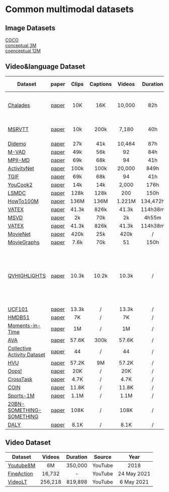 # Common multimodal datasets

## Image Datasets
[COCO](https://cocodataset.org/#home)\
[conceptual 3M](https://ai.google.com/research/ConceptualCaptions/)\
[coenceptual 12M](https://github.com/google-research-datasets/conceptual-12m)

## Video&language  Dataset
|Dataset |paper| Clips |Captions |Videos |Duration | Source| Year |  Description| collection method|
|-----|:-----:|:-----:|:-----:|:-----:|:--------:|:---:|:-------:|:-------:|:-------:|
|[Chalades](https://prior.allenai.org/projects/charades) | [paper](https://openreview.net/forum?id=rJW3ItWubH)|10K | 16K |10,000 | 82h|daily household videos|2016| action recoginition & captioning| AMT|\
|[MSRVTT](https://www.microsoft.com/en-us/research/publication/msr-vtt-a-large-video-description-dataset-for-bridging-video-and-language/) |[paper](https://www.microsoft.com/en-us/research/wp-content/uploads/2016/06/cvpr16.msr-vtt.tmei_-1.pdf) |  10k| 200k| 7,180| 40h| web-crawed videos with 257 queries |2016| retreival and captioning | AMT|\
|[Didemo](https://github.com/LisaAnne/LocalizingMoments)| [paper](https://arxiv.org/pdf/1708.01641.pdf) | 27k| 41k| 10,464| 87h| Flickr| 2017| |\
|[M-VAD](https://github.com/aimagelab/mvad-names-dataset) | [paper](https://arxiv.org/pdf/1503.01070.pdf) |49k| 56k| 92| 84h| Movies| 2015| |\
| [MPII-MD](https://www.mpi-inf.mpg.de/departments/computer-vision-and-machine-learning/research/vision-and-language/mpii-movie-description-dataset) | [paper](https://www.cv-foundation.org/openaccess/content_cvpr_2015/papers/Rohrbach_A_Dataset_for_2015_CVPR_paper.pdf)| 69k| 68k| 94| 41h| Movies| 2015| |\
|[ActivityNet](http://activity-net.org/)| [paper](https://www.cv-foundation.org/openaccess/content_cvpr_2015/papers/Heilbron_ActivityNet_A_Large-Scale_2015_CVPR_paper.pdf)|  100k | 100k | 20,000 | 849h| Youtube| 2017| |\
| [TGIF](http://raingo.github.io/TGIF-Release/) | [paper](https://arxiv.org/pdf/1604.02748.pdf)| 69k| 68k| 94| 41h| Movies| 2015| |\
[YouCook2](http://youcook2.eecs.umich.edu/download) |[paper](http://youcook2.eecs.umich.edu/static/YouCookII/youcookii_readme.pdf) |14k| 14k| 2,000| 176h| Youtube| 2018| |\
|[LSMDC](https://sites.google.com/site/describingmovies/download) |[paper](https://arxiv.org/pdf/1605.03705.pdf) | 128k| 128k| 200| 150h| Movies |2017 | |\
[HowTo100M](https://github.com/antoine77340/howto100m) | [paper](https://arxiv.org/pdf/1906.03327.pdf)| 136M| 136M| 1.221M| 134,472h| Youtube| 2019| |
[VATEX](http://vatex.org/main/download.html) | [paper](https://arxiv.org/abs/1904.03493)| 41.3k| 826k| 41.3k| 114h38m| Youtube| 2019| |
[MSVD](http://www.cs.utexas.edu/users/ml/clamp/videoDescription/YouTubeClips.tar) | [paper](https://arxiv.org/abs/1904.03493)| 2k| 70k| 2k| 4h55m| Youtube| 2013| |
[VATEX](https://eric-xw.github.io/vatex-website/download.html) | [paper](https://arxiv.org/abs/1904.03493)| 41.3k| 826k| 41.3k| 114h38m| Youtube| 2019| |
[MovieNet](http://movienet.site/) | [paper]( https://arxiv.org/abs/2007.10937)| 420k| 25k| 420k| /| home| 2020| |
[MovieGraphs](http://moviegraphs.cs.toronto.edu/) | [paper]( http://moviegraphs.cs.toronto.edu/)| 7.6k| 70k| 51| 150h| home| 2018| |
[QVHIGHLIGHTS](https://github.com/jayleicn/moment_detr) | [paper](https://arxiv.org/pdf/2107.09609.pdf) | 10.3k | 10.2k | 10.3k| / | Daily or Travel Vlog and news | 2021 | moment retreival and highlight detection via the natural language query | 
[UCF101](https://www.crcv.ucf.edu/research/data-sets/ucf101/) | [paper]( chrome-extension://hlepcpeldoohbbaejkjjgpehelfnmamm/static/pdf/web/viewer.html?file=https%3A%2F%2Fwww.crcv.ucf.edu%2Fwp-content%2Fuploads%2F2019%2F03%2FUCF101_CRCV-TR-12-01.pdf) | 13.3k | / | 13.3k| / | Youtube | 2012 | |
[HMDB51]( https://serre-lab.clps.brown.edu/resource/hmdb-a-large-human-motion-database/#dataset) | [paper]( https://ieeexplore.ieee.org/document/6126543) | 7K | / | 7K| / | Youtube/Google | 2011 | |
[Moments-in-Time]( http://moments.csail.mit.edu/) | [paper]( https://arxiv.org/abs/1801.03150) | 1M | / | 1M| / | Youtube | 2017 |  |
[AVA]( https://github.com/cvdfoundation/ava-dataset) | [paper](https://arxiv.org/abs/1705.08421) | 57.6K | 300k | 57.6K| / | Youtube | 2017 |  |
[Collective Activity Dataset]( http://vhosts.eecs.umich.edu/vision//activity-dataset.html) | [paper]( https://ieeexplore.ieee.org/document/5457461) | 44 | / | 44| / | shoot | 2009 |  |
[HVU]( https://holistic-video-understanding.github.io/) | [paper]( https://arxiv.org/abs/1904.11451) | 57.2K | 9M | 57.2K| / | Youtube | 2019 |  |
[Oops!]( https://github.com/DmZhukov/CrossTask) | [paper]( https://arxiv.org/abs/1911.11206) | 20K | / | 20K| / | Web | 2019 |  |
[CrossTask]( https://github.com/DmZhukov/CrossTask) | [paper]( https://arxiv.org/pdf/1903.08225.pdf) | 4.7K | / | 4.7K| / | Youtube | 2019 | |
[COIN]( https://coin-dataset.github.io/) | [paper]( https://arxiv.org/pdf/1903.08225.pdf) | 11.8K | / | 11.8K| / | Youtube | 2019 | |
[Sports-1M]( https://cs.stanford.edu/people/karpathy/deepvideo/) | [paper]( chrome-extension://hlepcpeldoohbbaejkjjgpehelfnmamm/static/pdf/web/viewer.html?file=https%3A%2F%2Fcs.stanford.edu%2Fpeople%2Fkarpathy%2Fdeepvideo%2Fdeepvideo_cvpr2014.pdf) | 1.1M | / | 1.1M | / | Youtube | 2014 | |
[20BN-SOMETHING-SOMETHING]( https://20bn.com/datasets/something-something) | [paper]( https://arxiv.org/abs/1706.04261) | 108K | / | 108K | / | Youtube | 2017 | |
[DALY]( http://thoth.inrialpes.fr/daly/) | [paper]( https://arxiv.org/pdf/1605.05197.pdf) | 8.1K | / | 8.1K | / | Youtube | 2016 | |


## Video Dataset

|Dataset  |Videos |Duration | Source| Year | 
|-----|:-----:|:--------:|:---:|:-------:|
[Youtube8M](https://research.google.com/youtube8m/index.html) | 6M|350,000|YouTube| 2018|
[FineAction](https://deeperaction.github.io/fineaction/) |16,732 | -| YouTube |  24 May 2021|
[VideoLT](https://videolt.github.io/) | 256,218 | 819,898 | YouTube|  6 May 2021| 
